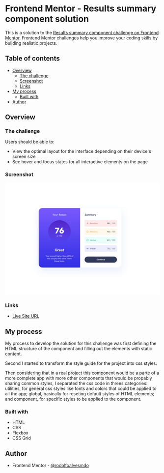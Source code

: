 # Frontend Mentor - Results summary component solution

This is a solution to the [Results summary component challenge on Frontend Mentor](https://www.frontendmentor.io/challenges/results-summary-component-CE_K6s0maV). Frontend Mentor challenges help you improve your coding skills by building realistic projects.

## Table of contents

- [Overview](#overview)
  - [The challenge](#the-challenge)
  - [Screenshot](#screenshot)
  - [Links](#links)
- [My process](#my-process)
  - [Built with](#built-with)
- [Author](#author)

## Overview

### The challenge

Users should be able to:

- View the optimal layout for the interface depending on their device's screen size
- See hover and focus states for all interactive elements on the page

### Screenshot

![](./screenshot.jpg)

### Links

- [Live Site URL](https://rodolfooliveiram.github.io/results-summary-component/)

## My process

My process to develop the solution for this challenge was first defining the HTML structure of the component and filling out the elements with static content.

Second I started to transform the style guide for the project into css styles.

Then considering that in a real project this component would be a parte of a more complete app with more other components that would be propably sharing common styles, I separated the css code in threes categories: utilities, for general css styles like fonts and colors that could be applied to all the app; global, basically for reseting default styles of HTML elements; and component, for specific styles to be applied to the component.

### Built with

- HTML
- CSS
- Flexbox
- CSS Grid

## Author

- Frontend Mentor - [@rodolfoalvesmdo](https://www.frontendmentor.io/profile/rodolfoalvesmdo)
